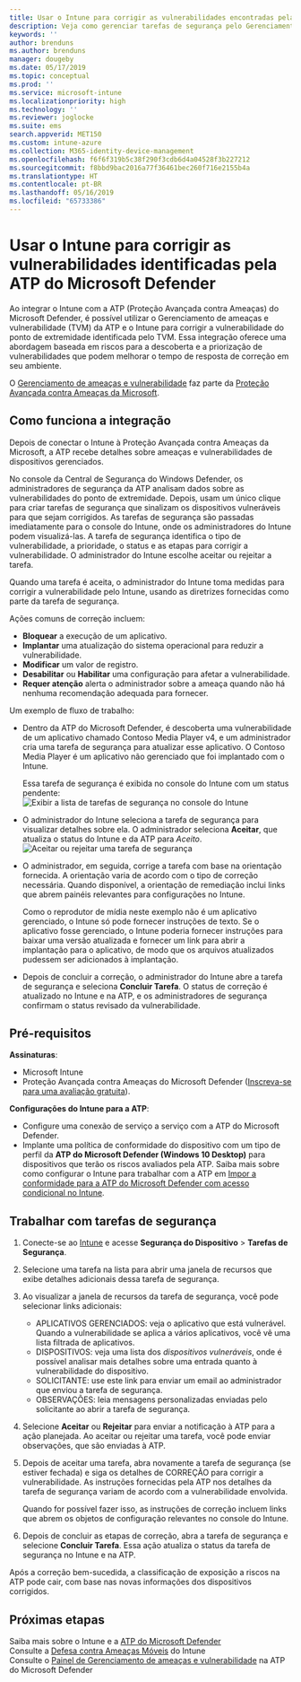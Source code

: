 ```yaml
---
title: Usar o Intune para corrigir as vulnerabilidades encontradas pela ATP do Microsoft Defender – Azure | Microsoft Docs
description: Veja como gerenciar tarefas de segurança pelo Gerenciamento de ameaças e vulnerabilidade, parte da ATP (Proteção Avançada contra Ameaças) do Microsoft Defender no console do Intune.
keywords: ''
author: brenduns
ms.author: brenduns
manager: dougeby
ms.date: 05/17/2019
ms.topic: conceptual
ms.prod: ''
ms.service: microsoft-intune
ms.localizationpriority: high
ms.technology: ''
ms.reviewer: joglocke
ms.suite: ems
search.appverid: MET150
ms.custom: intune-azure
ms.collection: M365-identity-device-management
ms.openlocfilehash: f6f6f319b5c38f290f3cdb6d4a04528f3b227212
ms.sourcegitcommit: f8bbd9bac2016a77f36461bec260f716e2155b4a
ms.translationtype: HT
ms.contentlocale: pt-BR
ms.lasthandoff: 05/16/2019
ms.locfileid: "65733386"
---
```

# <a name="use-intune-to-remediate-vulnerabilities-identified-by-microsoft-defender-atp"></a>Usar o Intune para corrigir as vulnerabilidades identificadas pela ATP do Microsoft Defender  

Ao integrar o Intune com a ATP (Proteção Avançada contra Ameaças) do Microsoft Defender, é possível utilizar o Gerenciamento de ameaças e vulnerabilidade (TVM) da ATP e o Intune para corrigir a vulnerabilidade do ponto de extremidade identificada pelo TVM. Essa integração oferece uma abordagem baseada em riscos para a descoberta e a priorização de vulnerabilidades que podem melhorar o tempo de resposta de correção em seu ambiente.  

O [Gerenciamento de ameaças e vulnerabilidade](https://docs.microsoft.com/windows/security/threat-protection/windows-defender-atp/next-gen-threat-and-vuln-mgt) faz parte da [Proteção Avançada contra Ameaças da Microsoft](https://docs.microsoft.com/windows/security/threat-protection/windows-defender-atp/windows-defender-advanced-threat-protection).  

## <a name="how-integration-works"></a>Como funciona a integração  

Depois de conectar o Intune à Proteção Avançada contra Ameaças da Microsoft, a ATP recebe detalhes sobre ameaças e vulnerabilidades de dispositivos gerenciados.  

No console da Central de Segurança do Windows Defender, os administradores de segurança da ATP analisam dados sobre as vulnerabilidades do ponto de extremidade. Depois, usam um único clique para criar tarefas de segurança que sinalizam os dispositivos vulneráveis para que sejam corrigidos. As tarefas de segurança são passadas imediatamente para o console do Intune, onde os administradores do Intune podem visualizá-las. A tarefa de segurança identifica o tipo de vulnerabilidade, a prioridade, o status e as etapas para corrigir a vulnerabilidade. O administrador do Intune escolhe aceitar ou rejeitar a tarefa.  

Quando uma tarefa é aceita, o administrador do Intune toma medidas para corrigir a vulnerabilidade pelo Intune, usando as diretrizes fornecidas como parte da tarefa de segurança.  

Ações comuns de correção incluem:  
- **Bloquear** a execução de um aplicativo.  
- **Implantar** uma atualização do sistema operacional para reduzir a vulnerabilidade.  
- **Modificar** um valor de registro.  
- **Desabilitar** ou **Habilitar** uma configuração para afetar a vulnerabilidade.  
- **Requer atenção** alerta o administrador sobre a ameaça quando não há nenhuma recomendação adequada para fornecer.  

Um exemplo de fluxo de trabalho:  
- Dentro da ATP do Microsoft Defender, é descoberta uma vulnerabilidade de um aplicativo chamado Contoso Media Player v4, e um administrador cria uma tarefa de segurança para atualizar esse aplicativo. O Contoso Media Player é um aplicativo não gerenciado que foi implantado com o Intune.  

  Essa tarefa de segurança é exibida no console do Intune com um status pendente:  
  ![Exibir a lista de tarefas de segurança no console do Intune](./media/atp-manage-vulnerabilities/temp-security-tasks.png)
 
- O administrador do Intune seleciona a tarefa de segurança para visualizar detalhes sobre ela.  O administrador seleciona **Aceitar**, que atualiza o status do Intune e da ATP para *Aceito*.  
  ![Aceitar ou rejeitar uma tarefa de segurança](./media/atp-manage-vulnerabilities/temp-accept-task.png) 
 
- O administrador, em seguida, corrige a tarefa com base na orientação fornecida.  A orientação varia de acordo com o tipo de correção necessária. Quando disponível, a orientação de remediação inclui links que abrem painéis relevantes para configurações no Intune. 

  Como o reprodutor de mídia neste exemplo não é um aplicativo gerenciado, o Intune só pode fornecer instruções de texto. Se o aplicativo fosse gerenciado, o Intune poderia fornecer instruções para baixar uma versão atualizada e fornecer um link para abrir a implantação para o aplicativo, de modo que os arquivos atualizados pudessem ser adicionados à implantação. 

- Depois de concluir a correção, o administrador do Intune abre a tarefa de segurança e seleciona **Concluir Tarefa**.  O status de correção é atualizado no Intune e na ATP, e os administradores de segurança confirmam o status revisado da vulnerabilidade.  

## <a name="prerequisites"></a>Pré-requisitos  

**Assinaturas**:  
- Microsoft Intune  
- Proteção Avançada contra Ameaças do Microsoft Defender ([Inscreva-se para uma avaliação gratuita](https://www.microsoft.com/WindowsForBusiness/windows-atp?ocid=docs-wdatp-main-abovefoldlink)).  

**Configurações do Intune para a ATP**:  
- Configure uma conexão de serviço a serviço com a ATP do Microsoft Defender.  
- Implante uma política de conformidade do dispositivo com um tipo de perfil da **ATP do Microsoft Defender (Windows 10 Desktop)** para dispositivos que terão os riscos avaliados pela ATP.
  Saiba mais sobre como configurar o Intune para trabalhar com a ATP em [Impor a conformidade para a ATP do Microsoft Defender com acesso condicional no Intune](https://docs.microsoft.com/intune/advanced-threat-protection#enable-windows-defender-atp-in-intune).  

## <a name="work-with-security-tasks"></a>Trabalhar com tarefas de segurança  

1. Conecte-se ao [Intune](https://go.microsoft.com/fwlink/?linkid=2090973) e acesse **Segurança do Dispositivo** > **Tarefas de Segurança**.  
2. Selecione uma tarefa na lista para abrir uma janela de recursos que exibe detalhes adicionais dessa tarefa de segurança.  
3. Ao visualizar a janela de recursos da tarefa de segurança, você pode selecionar links adicionais:  
   - APLICATIVOS GERENCIADOS: veja o aplicativo que está vulnerável. Quando a vulnerabilidade se aplica a vários aplicativos, você vê uma lista filtrada de aplicativos.  
   - DISPOSITIVOS: veja uma lista dos *dispositivos vulneráveis*, onde é possível analisar mais detalhes sobre uma entrada quanto à vulnerabilidade do dispositivo.  
   - SOLICITANTE: use este link para enviar um email ao administrador que enviou a tarefa de segurança.  
   - OBSERVAÇÕES: leia mensagens personalizadas enviadas pelo solicitante ao abrir a tarefa de segurança.  
4. Selecione **Aceitar** ou **Rejeitar** para enviar a notificação à ATP para a ação planejada. Ao aceitar ou rejeitar uma tarefa, você pode enviar observações, que são enviadas à ATP.  

5. Depois de aceitar uma tarefa, abra novamente a tarefa de segurança (se estiver fechada) e siga os detalhes de CORREÇÃO para corrigir a vulnerabilidade.  As instruções fornecidas pela ATP nos detalhes da tarefa de segurança variam de acordo com a vulnerabilidade envolvida.  

   Quando for possível fazer isso, as instruções de correção incluem links que abrem os objetos de configuração relevantes no console do Intune.  

6. Depois de concluir as etapas de correção, abra a tarefa de segurança e selecione **Concluir Tarefa**.  Essa ação atualiza o status da tarefa de segurança no Intune e na ATP.  

Após a correção bem-sucedida, a classificação de exposição a riscos na ATP pode cair, com base nas novas informações dos dispositivos corrigidos. 

## <a name="next-steps"></a>Próximas etapas
Saiba mais sobre o Intune e a [ATP do Microsoft Defender](https://docs.microsoft.com/intune/advanced-threat-protection)  
Consulte a [Defesa contra Ameaças Móveis](https://docs.microsoft.com/intune/mobile-threat-defense) do Intune  
Consulte o [Painel de Gerenciamento de ameaças e vulnerabilidade](https://docs.microsoft.com/windows/security/threat-protection/windows-defender-atp/tvm-dashboard-insights) na ATP do Microsoft Defender

